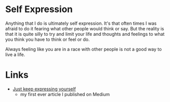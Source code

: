 # Self Expression
Anything that I do is ultimately self expression. It's that often times I was afraid to do it fearing what other people would think or say. But the reality is that it is quite silly to try and limit your life and thoughts and feelings to what you think you have to think or feel or do.

Always feeling like you are in a race with other people is not a good way to live a life. 

# Links
- [Just keep expressing yourself](https://medium.com/@NikitaVoloboev/just-keep-expressing-yourself-306870791ae4)
	- my first ever article I published on Medium
